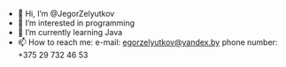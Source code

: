 - 👋 Hi, I’m @JegorZelyutkov
- 👀 I’m interested in programming
- 🌱 I’m currently learning Java
- 📫 How to reach me: 
e-mail: egorzelyutkov@yandex.by
phone number: +375 29 732 46 53 

<!---
JegorZelyutkov/JegorZelyutkov is a ✨ special ✨ repository because its `README.md` (this file) appears on your GitHub profile.
You can click the Preview link to take a look at your changes.
--->
